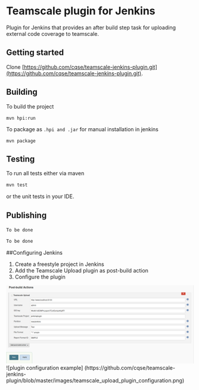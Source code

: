 # Teamscale plugin for Jenkins

Plugin for Jenkins that provides an after build step task for 
uploading external code coverage to teamscale. 

## Getting started

Clone [https://github.com/cqse/teamscale-jenkins-plugin.git](https://github.com/cqse/teamscale-jenkins-plugin.git).


## Building


To build the project 
 ```
 mvn hpi:run
```

To package as ```.hpi and .jar``` for manual installation in jenkins
  ```
  mvn package
```


## Testing

To run all tests either via maven 

```bash
mvn test
```

or the unit tests in your IDE.

## Publishing

 `To be done` 

```bash
To be done
```

##Configuring Jenkins

1. Create a freestyle project in Jenkins
2. Add the Teamscale Upload plugin as post-build action
3. Configure the plugin
<img src="/images/teamscale_upload_plugin_configuration.png" />
![plugin configuration example] (https://github.com/cqse/teamscale-jenkins-plugin/blob/master/images/teamscale_upload_plugin_configuration.png)
